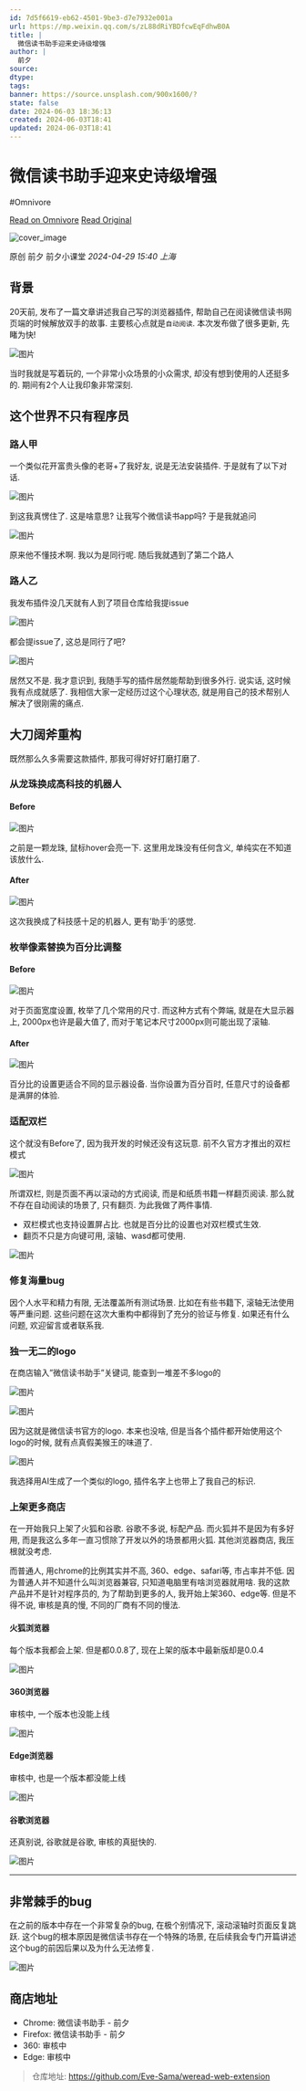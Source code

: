 ```yaml
---
id: 7d5f6619-eb62-4501-9be3-d7e7932e001a
url: https://mp.weixin.qq.com/s/zL88dRiYBDfcwEqFdhwB0A
title: |
  微信读书助手迎来史诗级增强
author: |
  前夕
source: 
dtype: 
tags: 
banner: https://source.unsplash.com/900x1600/?
state: false
date: 2024-06-03 18:36:13
created: 2024-06-03T18:41
updated: 2024-06-03T18:41
---
```



# 微信读书助手迎来史诗级增强
#Omnivore

[Read on Omnivore](https://omnivore.app/me/https-mp-weixin-qq-com-s-z-l-88-d-ri-yb-dfcw-eq-fdhw-b-0-a-18fddabb36b)
[Read Original](https://mp.weixin.qq.com/s/zL88dRiYBDfcwEqFdhwB0A)

![cover_image](https://proxy-prod.omnivore-image-cache.app/0x0,s405rjiqXLwuE4Pn25fnbfBfMbbptr51nLZuudHSdp2w/https://mmbiz.qpic.cn/mmbiz_jpg/MVW8Q89OmdefvPZgt68YN1dv5gr2DACzHJ16f7mauq1ibgQia0sCpCnBPxlVChFBN6q9dM7gr9UvzGmdyp40gFLg/0?wx_fmt=jpeg) 

原创  前夕  前夕小课堂 _2024-04-29 15:40_ _上海_ 

## 背景

20天前, 发布了一篇文章讲述我自己写的浏览器插件, 帮助自己在阅读微信读书网页端的时候解放双手的故事. 主要核心点就是`自动阅读`. 本次发布做了很多更新, 先睹为快!

![图片](https://proxy-prod.omnivore-image-cache.app/0x0,s-Le29BnOP8vFLJBpMCbQJvvkXUbMfaEp7Etkno3H828/https://mmbiz.qpic.cn/mmbiz_gif/MVW8Q89OmdefvPZgt68YN1dv5gr2DACzNUoibibQmFJf1b6BKyTq4IwyvPVqVt0woRgomVaTrZ9iaBURe4psXbhDg/640?wx_fmt=gif&from=appmsg)

当时我就是写着玩的, 一个非常小众场景的小众需求, 却没有想到使用的人还挺多的. 期间有2个人让我印象非常深刻.

## 这个世界不只有程序员

### 路人甲

一个类似花开富贵头像的老哥+了我好友, 说是无法安装插件. 于是就有了以下对话.

![图片](https://proxy-prod.omnivore-image-cache.app/0x0,s5kvK1rUipmxEt0vhx6BDafQ59_WwAPZyoPjltXjezKE/https://mmbiz.qpic.cn/mmbiz_png/MVW8Q89OmdefvPZgt68YN1dv5gr2DACzwhj432eJJ6KxDn2HFkR3ANwTTnjibyzkoicibV5Q2ibTRofnxqQ12r0wLA/640?wx_fmt=png&from=appmsg)

到这我真愣住了. 这是啥意思? 让我写个微信读书app吗? 于是我就追问

![图片](https://proxy-prod.omnivore-image-cache.app/0x0,sRrggg3cfsEXgzt4AUh2pg76d7lOCwixMi-_rjBlXKv8/https://mmbiz.qpic.cn/mmbiz_png/MVW8Q89OmdefvPZgt68YN1dv5gr2DACzYUgp3qqFd08XNibVPUlLp9U9xC7ypichb38GODZx67ZVEIdDXRq2UpdA/640?wx_fmt=png&from=appmsg)

原来他不懂技术啊. 我以为是同行呢. 随后我就遇到了第二个路人

### 路人乙

我发布插件没几天就有人到了项目仓库给我提issue

![图片](https://proxy-prod.omnivore-image-cache.app/0x0,sGDsd10fw5fHMp8_oQyhM8b39pq8D534NkiW_MlM-VyU/https://mmbiz.qpic.cn/mmbiz_png/MVW8Q89OmdefvPZgt68YN1dv5gr2DACzGwFNg6x782gywkCjVLY22xn4cVxfM8dlFgqey73ibZEGxL6ibbLC2wJg/640?wx_fmt=png&from=appmsg)

都会提issue了, 这总是同行了吧?

![图片](https://proxy-prod.omnivore-image-cache.app/0x0,ssU3UIZ0Q5II-h0UBGLXpjiNIs9qZHdF0gIDLBdsVUQA/https://mmbiz.qpic.cn/mmbiz_png/MVW8Q89OmdefvPZgt68YN1dv5gr2DACz99MOUaicv8YKvicJABawMntz9feMApmwHqIdSlIcticlyiaKFPtOZp9VFg/640?wx_fmt=png&from=appmsg)

居然又不是. 我才意识到, 我随手写的插件居然能帮助到很多外行. 说实话, 这时候我有点成就感了. 我相信大家一定经历过这个心理状态, 就是用自己的技术帮别人解决了很刚需的痛点.

## 大刀阔斧重构

既然那么久多需要这款插件, 那我可得好好打磨打磨了.

### 从龙珠换成高科技的机器人

#### Before

![图片](https://proxy-prod.omnivore-image-cache.app/0x0,syHGl51fFa_lI82TwVAnlQmI-PkuSSCo-wJkznh4ZnKY/https://mmbiz.qpic.cn/mmbiz_gif/MVW8Q89OmdefvPZgt68YN1dv5gr2DACzzrYxyXpTu3NRGzTNGgDGkTCnicjkY8IN1yHsXiaBE4Czo8tOU2MrZ7ZQ/640?wx_fmt=gif&from=appmsg)

之前是一颗龙珠, 鼠标hover会亮一下. 这里用龙珠没有任何含义, 单纯实在不知道该放什么.

#### After

![图片](https://proxy-prod.omnivore-image-cache.app/0x0,sjh91vF6uHsSEddJhIrVMjpsOpStgFi7M_TvIQgtqtCg/https://mmbiz.qpic.cn/mmbiz_gif/MVW8Q89OmdefvPZgt68YN1dv5gr2DACzfLbM1CxKVHDNrWoQLJ6qicRBd7pwZu6icFIoq4rxQr6siaE0Qf1icibDXPw/640?wx_fmt=gif&from=appmsg)

这次我换成了科技感十足的机器人, 更有’助手’的感觉.

### 枚举像素替换为百分比调整

#### Before

![图片](https://proxy-prod.omnivore-image-cache.app/0x0,sJg5OhEJq7oE4sXlc_NFr_ElnGccwHXMPUINrAQui7mE/https://mmbiz.qpic.cn/mmbiz_png/MVW8Q89OmdefvPZgt68YN1dv5gr2DACzag6ghDXrYDlBsFhL6ibG5ghu6JIQpWPlj2Hh51WicpQfadJA8mniaavww/640?wx_fmt=png&from=appmsg)

对于页面宽度设置, 枚举了几个常用的尺寸. 而这种方式有个弊端, 就是在大显示器上, 2000px也许是最大值了, 而对于笔记本尺寸2000px则可能出现了滚轴.

#### After

![图片](https://proxy-prod.omnivore-image-cache.app/0x0,s2CUw1xOHtmzxpked_NLUWdR6j_GjpFDtbEjpV-oIgWw/https://mmbiz.qpic.cn/mmbiz_png/MVW8Q89OmdefvPZgt68YN1dv5gr2DACzoB7tL0JrDKib82OUxyORJicULxQ8NmiaBQVlVbicaicreGwwykyqKyd5b7Q/640?wx_fmt=png&from=appmsg)

百分比的设置更适合不同的显示器设备. 当你设置为百分百时, 任意尺寸的设备都是满屏的体验.

### 适配双栏

这个就没有Before了, 因为我开发的时候还没有这玩意. 前不久官方才推出的双栏模式

![图片](https://proxy-prod.omnivore-image-cache.app/0x0,s9k4V2g70SzwcPS7MUUIXRpobxrJi-4o3SyF7VDM3gwI/https://mmbiz.qpic.cn/mmbiz_png/MVW8Q89OmdefvPZgt68YN1dv5gr2DACzGQjNWQg3lm8p7CMmZvGYcoyBekFQ8k1E79n6BwZpAtfSHqzBVYlqug/640?wx_fmt=png&from=appmsg)

所谓双栏, 则是页面不再以滚动的方式阅读, 而是和纸质书籍一样翻页阅读. 那么就不存在自动阅读的场景了, 只有翻页. 为此我做了两件事情.

* 双栏模式也支持设置屏占比. 也就是百分比的设置也对双栏模式生效.
* 翻页不只是方向键可用, 滚轴、wasd都可使用.

![图片](https://proxy-prod.omnivore-image-cache.app/0x0,sD9xFiIiWTPH2xRsLBaPKQo6NlmGoY2mB_Yegc2X5MQw/https://mmbiz.qpic.cn/mmbiz_png/MVW8Q89OmdefvPZgt68YN1dv5gr2DACzpXyfbWZHfJPITnxOS52ETzTpoNDUicnUzF0XpibgmIsJf9HSY1pqfx1A/640?wx_fmt=png&from=appmsg)

### 修复海量bug

因个人水平和精力有限, 无法覆盖所有测试场景. 比如在有些书籍下, 滚轴无法使用等严重问题. 这些问题在这次大重构中都得到了充分的验证与修复. 如果还有什么问题, 欢迎留言或者联系我.

### 独一无二的logo

在商店输入”微信读书助手”关键词, 能查到一堆差不多logo的

![图片](https://proxy-prod.omnivore-image-cache.app/0x0,sEWrX0sfZB4l08OGxjzFEr0T5gN5wQ6MbdvMGA6ntt3A/https://mmbiz.qpic.cn/mmbiz_png/MVW8Q89OmdefvPZgt68YN1dv5gr2DACzr0S3aXbQiag1oEFc97yblA1lEwUB1NQriaq65sMvDRkCfibiaf3g5fa1iaA/640?wx_fmt=png&from=appmsg)

![图片](https://proxy-prod.omnivore-image-cache.app/0x0,swYgu0nVjqvWMNOeZKav40G66CgeQKXSjmgMFoPDDtjg/https://mmbiz.qpic.cn/mmbiz_png/MVW8Q89OmdefvPZgt68YN1dv5gr2DACzSDNy0z42u6Cqsz5r4V9EFuWX9A0oboqcm3Rl512c8X9umxIQ6jQ5FQ/640?wx_fmt=png&from=appmsg)

因为这就是微信读书官方的logo. 本来也没啥, 但是当各个插件都开始使用这个logo的时候, 就有点真假美猴王的味道了.

![图片](https://proxy-prod.omnivore-image-cache.app/0x0,sPj-DDREdTGlF_u8BV8_sBR0_d_iULqNvA2je1E3iNhE/https://mmbiz.qpic.cn/mmbiz_png/MVW8Q89OmdefvPZgt68YN1dv5gr2DACzcibNy5GUhK0kcj7WEAaRiaH9ksJdOGoKpelmVbibb9xic9UyTbUPZNbfIQ/640?wx_fmt=png&from=appmsg)

我选择用AI生成了一个类似的logo, 插件名字上也带上了我自己的标识.

### 上架更多商店

在一开始我只上架了火狐和谷歌. 谷歌不多说, 标配产品. 而火狐并不是因为有多好用, 而是我这么多年一直习惯除了开发以外的场景都用火狐. 其他浏览器商店, 我压根就没考虑.

而普通人, 用chrome的比例其实并不高, 360、edge、safari等, 市占率并不低. 因为普通人并不知道什么叫浏览器兼容, 只知道电脑里有啥浏览器就用啥. 我的这款产品并不是针对程序员的, 为了帮助到更多的人, 我开始上架360、edge等. 但是不得不说, 审核是真的慢, 不同的厂商有不同的慢法.

#### 火狐浏览器

每个版本我都会上架. 但是都0.0.8了, 现在上架的版本中最新版却是0.0.4

![图片](https://proxy-prod.omnivore-image-cache.app/0x0,s8EhE_VImJQ02OEJ22by6S2VMgVdxnXGKffep1lTnSMA/https://mmbiz.qpic.cn/mmbiz_png/MVW8Q89OmdefvPZgt68YN1dv5gr2DACznlrW0qGRo5NVvfopiaHOvJia4eB15Fyao6NU3baOibWb74HjFtC5rp62g/640?wx_fmt=png&from=appmsg)

#### 360浏览器

审核中, 一个版本也没能上线

![图片](https://proxy-prod.omnivore-image-cache.app/0x0,snIcpJdZWeRdTDwvuvZ72zH_cgVcPm-aleG2FdLlttyo/https://mmbiz.qpic.cn/mmbiz_png/MVW8Q89OmdefvPZgt68YN1dv5gr2DACz9URcMWtV6dHpauhjALdj5X62tyhYP1exnk5EGjFdDsT32K4zsEW5gg/640?wx_fmt=png&from=appmsg)

#### Edge浏览器

审核中, 也是一个版本都没能上线

![图片](https://proxy-prod.omnivore-image-cache.app/0x0,s9_kAkicQLjd2yh-xUMg42bFWjJBB6uXx14jkp_RZS4w/https://mmbiz.qpic.cn/mmbiz_png/MVW8Q89OmdefvPZgt68YN1dv5gr2DACzDTukw32gUicFic15czKvhsMxd1PmfUgwmppocDS0zfPMF7928hMWiaZOQ/640?wx_fmt=png&from=appmsg)

#### 谷歌浏览器

还真别说, 谷歌就是谷歌, 审核的真挺快的.

![图片](https://proxy-prod.omnivore-image-cache.app/0x0,svX5uUWza1XMc7xC03kaa1kXXCqejhzysNSVSJeXlUhM/https://mmbiz.qpic.cn/mmbiz_png/MVW8Q89OmdefvPZgt68YN1dv5gr2DACzgrWnUsLRnK98pa5owdDwA2A1oR2ylrzJ6XF9A52SoseTK3Dm8YQmhw/640?wx_fmt=png&from=appmsg)

---

## 非常棘手的bug

在之前的版本中存在一个非常复杂的bug, 在极个别情况下, 滚动滚轴时页面反复跳跃. 这个bug的根本原因是微信读书存在一个特殊的场景, 在后续我会专门开篇讲述这个bug的前因后果以及为什么无法修复.

![图片](https://proxy-prod.omnivore-image-cache.app/0x0,sq9Th8z6UCW41vEHkEFcca8OGWE6AWklMFY-PeCYyjj4/https://mmbiz.qpic.cn/mmbiz_gif/MVW8Q89OmdefvPZgt68YN1dv5gr2DACz4iciamdKPL6mNd76SBr4MGuJQPKeZlicOictyriar7BmIRdkvf3Cc3MCPmA/640?wx_fmt=gif&from=appmsg)

## 商店地址

* Chrome: 微信读书助手 - 前夕
* Firefox: 微信读书助手 - 前夕
* 360: 审核中
* Edge: 审核中

> 仓库地址: https://github.com/Eve-Sama/weread-web-extension



